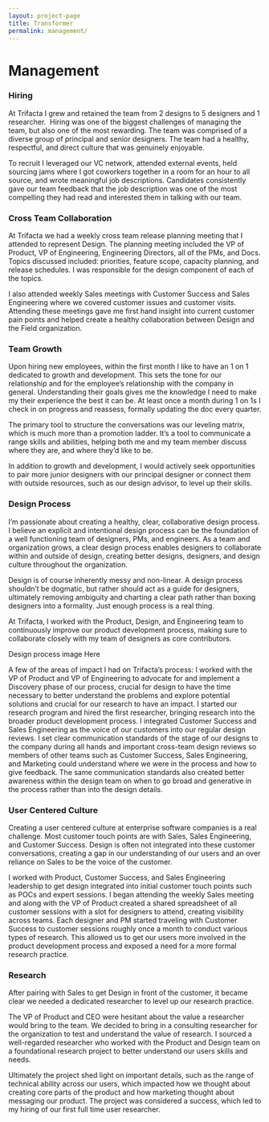 ```yaml
---
layout: project-page
title: Transformer
permalink: management/
---
```


# Management

### Hiring

At Trifacta I grew and retained the team from 2 designs to 5 designers and 1 researcher.  Hiring was one of the biggest challenges of managing the team, but also one of the most rewarding.  The team was comprised of a diverse group of principal and senior designers.  The team had a healthy, respectful, and direct culture that was genuinely enjoyable.

To recruit I leveraged our VC network, attended external events, held sourcing jams where I got coworkers together in a room for an hour to all source, and wrote meaningful job descriptions.  Candidates consistently gave our team feedback that the job description was one of the most compelling they had read and interested them in talking with our team.

### Cross Team Collaboration

At Trifacta we had a weekly cross team release planning meeting that I attended to represent Design.  The planning meeting included the VP of Product, VP of Engineering, Engineering Directors, all of the PMs, and Docs.  Topics discussed included: priorities, feature scope, capacity planning, and release schedules.  I was responsible for the design component of each of the topics.

I also attended weekly Sales meetings with Customer Success and  Sales Engineering where we covered customer issues and customer visits.  Attending these meetings gave me first hand insight into current customer pain points and helped create a healthy collaboration between Design and the Field organization.


### Team Growth

Upon hiring new employees, within the first month I like to have an 1 on 1 dedicated to growth and development.  This sets the tone for our relationship and for the employee’s relationship with the company in general.  Understanding their goals gives me the knowledge I need to make my their experience the best it can be.  At least once a month during 1 on 1s I check in on progress and reassess, formally updating the doc every quarter.

The primary tool to structure the conversations was our leveling matrix, which is much more than a promotion ladder.  It’s a tool to communicate a range skills and abilities, helping both me and my team member discuss where they are, and where they’d like to be.

In addition to growth and development, I would actively seek opportunities to pair more junior designers with our principal designer or connect them with outside resources, such as our design advisor, to level up their skills.

### Design Process

I’m passionate about creating a healthy, clear, collaborative design process. I believe an explicit and intentional design process can be the foundation of a well functioning team of designers, PMs, and engineers.  As a team and organization grows, a clear design process enables designers to collaborate within and outside of design, creating better designs, designers, and design culture throughout the organization.

Design is of course inherently messy and non-linear. A design process shouldn’t be dogmatic, but rather should act as a guide for designers, ultimately removing ambiguity and charting a clear path rather than boxing designers into a formality.  Just enough process is a real thing.

At Trifacta, I worked with the Product, Design, and Engineering team to continuously improve our product development process, making sure to collaborate closely with my team of designers as core contributors.

Design process image Here

A few of the areas of impact I had on Trifacta’s process:
I worked with the VP of Product and VP of Engineering to advocate for and implement a Discovery phase of our process, crucial for design to have the time necessary to better understand the problems and explore potential solutions and crucial for our research to have an impact.
I started our research program and hired the first researcher, bringing research into the broader product development process.
I integrated Customer Success and Sales Engineering as the voice of our customers into our regular design reviews.
I set clear communication standards of the stage of our designs to the company during all hands and important cross-team design reviews so members of other teams such as Customer Success, Sales Engineering, and Marketing could understand where we were in the process and how to give feedback.
The same communication standards also created better awareness within the design team on when to go broad and generative in the process rather than into the design details.

### User Centered Culture

Creating a user centered culture at enterprise software companies is a real challenge.  Most customer touch points are with Sales, Sales Engineering, and Customer Success.  Design is often not integrated into these customer conversations, creating a gap in our understanding of our users and an over reliance on Sales to be the voice of the customer.

I worked with Product, Customer Success, and Sales Engineering leadership to get design integrated into initial customer touch points such as POCs and expert sessions.  I began attending the weekly Sales meeting and along with the VP of Product created a shared spreadsheet of all customer sessions with a slot for designers to attend, creating visibility across teams.  Each designer and PM started traveling with Customer Success to customer sessions roughly once a month to conduct various types of research.  This allowed us to get our users more involved in the product development process and exposed a need for a more formal research practice.


### Research

After pairing with Sales to get Design in front of the customer, it became clear we needed a dedicated researcher to level up our research practice.

The VP of Product and CEO were hesitant about the value a researcher would bring to the team.  We decided to bring in a consulting researcher for the organization to test and understand the value of research.  I sourced a well-regarded researcher who worked with the Product and Design team on a foundational research project to better understand our users skills and needs.

Ultimately the project shed light on important details, such as the range of technical ability across our users, which impacted how we thought about creating core parts of the product and how marketing thought about messaging our product.  The project was considered a success, which led to my hiring of our first full time user researcher.
